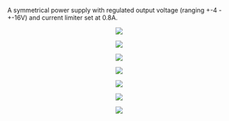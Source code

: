 A symmetrical power supply with regulated output voltage (ranging +-4 - +-16V) and current limiter set at 0.8A.

<p align="center">
  <img src="pictures/Schematic.jpg"/>
</p>
<p align="center">
  <img src="pictures/Simulation.jpg"/>
</p>
<p align="center">
  <img src="pictures/IMG_20230114_225702.jpg" />
</p>
<p align="center">
  <img src="pictures/IMG_20230114_225710.jpg"/>
</p>
<p align="center">
  <img src="pictures/IMG_20230102_125102.jpg"/>
</p>
<p align="center">
  <img src="pictures/IMG_20230119_185508.jpg"/>
</p>
<p align="center">
  <img src="pictures/IMG_20230119_140449.jpg"/>
</p>

